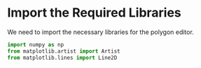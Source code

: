 # Import the Required Libraries

We need to import the necessary libraries for the polygon editor.

```python
import numpy as np
from matplotlib.artist import Artist
from matplotlib.lines import Line2D
```
